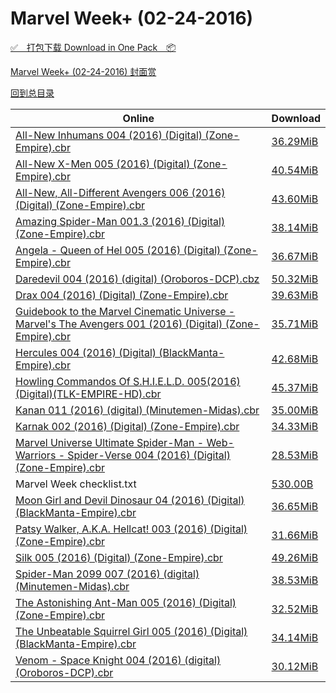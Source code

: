 # Marvel Week+ (02-24-2016)

[✅&emsp;打包下载 Download in One Pack&emsp;📦](https://pan.baidu.com/s/1b7YRMY)

[Marvel Week+ (02-24-2016) 封面赏](/https://github.com/alicewish/markdown/blob/master/cover/Marvel-Week-02-24-2016-Covers.md)



[回到总目录](https://github.com/alicewish/markdown/blob/master/Catalogs.md)



Online | Download
--- | ---
[All-New Inhumans 004 (2016) (Digital) (Zone-Empire).cbr](https://github.com/alicewish/markdown/blob/master/comic/All-New-Inhumans-004-2016-Digital-Zone-Empire-cbr.md) | [36.29MiB](https://pan.baidu.com/s/1b7YRMY#list/path=%2FMarvel%20Week%202016%20Q1%2FMarvel%20Week%2B%20%2802-24-2016%29%2F%E3%82%BF%E3%82%B7%E3%82%BF%E3%82%AF%E3%82%A8%E3%82%B9%E3%82%BB%E3%82%AF%E3%82%B7%E3%82%A4%E3%82%AF%E3%82%AF%E3%82%A4%E3%82%A4%E3%82%B9%E3%82%A6%E3%82%A8%E3%82%A2%E3%82%B5%E3%82%B3%E3%82%B7%E3%82%A4%E3%82%B1%E3%82%AA%E3%82%B1%E3%82%A4%E3%82%B3%E3%82%A2%E3%82%AF%E3%82%BD%E3%82%A8%E3%82%B5&parentPath=%2FMarvel%20Week%202016%20Q1)
[All-New X-Men 005 (2016) (Digital) (Zone-Empire).cbr](https://github.com/alicewish/markdown/blob/master/comic/All-New-X-Men-005-2016-Digital-Zone-Empire-cbr.md) | [40.54MiB](https://pan.baidu.com/s/1b7YRMY#list/path=%2FMarvel%20Week%202016%20Q1%2FMarvel%20Week%2B%20%2802-24-2016%29%2F%E3%82%B5%E3%82%A8%E3%82%B3%E3%82%B3%E3%82%AA%E3%82%B7%E3%82%AF%E3%82%A8%E3%82%BF%E3%82%B1%E3%82%B3%E3%82%B9%E3%82%A4%E3%82%B7%E3%82%A2%E3%82%AD%E3%82%A8%E3%82%AB%E3%82%A8%E3%82%AA%E3%82%B9%E3%82%B3%E3%82%B9%E3%82%B3%E3%82%A8%E3%82%A8%E3%82%A6%E3%82%A8%E3%82%B3%E3%82%BD%E3%82%B5%E3%82%B7&parentPath=%2FMarvel%20Week%202016%20Q1)
[All-New, All-Different Avengers 006 (2016) (Digital) (Zone-Empire).cbr](https://github.com/alicewish/markdown/blob/master/comic/All-New-All-Different-Avengers-006-2016-Digital-Zone-Empire-cbr.md) | [43.60MiB](https://pan.baidu.com/s/1b7YRMY#list/path=%2FMarvel%20Week%202016%20Q1%2FMarvel%20Week%2B%20%2802-24-2016%29%2F%E3%82%A8%E3%82%A4%E3%82%BD%E3%82%A2%E3%82%B9%E3%82%AF%E3%82%B1%E3%82%BF%E3%82%B5%E3%82%A6%E3%82%A8%E3%82%A8%E3%82%BB%E3%82%AD%E3%82%BB%E3%82%A6%E3%82%A2%E3%82%A8%E3%82%AF%E3%82%BB%E3%82%AA%E3%82%AB%E3%82%B1%E3%82%B9%E3%82%A6%E3%82%B7%E3%82%B7%E3%82%B7%E3%82%B7%E3%82%AB%E3%82%B1%E3%82%B9&parentPath=%2FMarvel%20Week%202016%20Q1)
[Amazing Spider-Man 001.3 (2016) (Digital) (Zone-Empire).cbr](https://github.com/alicewish/markdown/blob/master/comic/Amazing-Spider-Man-001-3-2016-Digital-Zone-Empire-cbr.md) | [38.14MiB](https://pan.baidu.com/s/1b7YRMY#list/path=%2FMarvel%20Week%202016%20Q1%2FMarvel%20Week%2B%20%2802-24-2016%29%2F%E3%82%AB%E3%82%A4%E3%82%B7%E3%82%B5%E3%82%A4%E3%82%B7%E3%82%AF%E3%82%AA%E3%82%A6%E3%82%BF%E3%82%AD%E3%82%AB%E3%82%AD%E3%82%AB%E3%82%A4%E3%82%B5%E3%82%A6%E3%82%B3%E3%82%B1%E3%82%AD%E3%82%AB%E3%82%A8%E3%82%B9%E3%82%BD%E3%82%A2%E3%82%AA%E3%82%B9%E3%82%B5%E3%82%BF%E3%82%AB%E3%82%A2%E3%82%AB&parentPath=%2FMarvel%20Week%202016%20Q1)
[Angela - Queen of Hel 005 (2016) (Digital) (Zone-Empire).cbr](https://github.com/alicewish/markdown/blob/master/comic/Angela-Queen-of-Hel-005-2016-Digital-Zone-Empire-cbr.md) | [36.67MiB](https://pan.baidu.com/s/1b7YRMY#list/path=%2FMarvel%20Week%202016%20Q1%2FMarvel%20Week%2B%20%2802-24-2016%29%2F%E3%82%B9%E3%82%AB%E3%82%BF%E3%82%AD%E3%82%AA%E3%82%B1%E3%82%B7%E3%82%A4%E3%82%BF%E3%82%B7%E3%82%AF%E3%82%B1%E3%82%A6%E3%82%A4%E3%82%B5%E3%82%AF%E3%82%B5%E3%82%A6%E3%82%B9%E3%82%A2%E3%82%AB%E3%82%AF%E3%82%AB%E3%82%B5%E3%82%A8%E3%82%AD%E3%82%BF%E3%82%B5%E3%82%A2%E3%82%AB%E3%82%B5%E3%82%BB&parentPath=%2FMarvel%20Week%202016%20Q1)
[Daredevil 004 (2016) (digital) (Oroboros-DCP).cbz](https://github.com/alicewish/markdown/blob/master/comic/Daredevil-004-2016-digital-Oroboros-DCP-cbz.md) | [50.32MiB](https://pan.baidu.com/s/1b7YRMY#list/path=%2FMarvel%20Week%202016%20Q1%2FMarvel%20Week%2B%20%2802-24-2016%29%2F%E3%82%BF%E3%82%AB%E3%82%A4%E3%82%AA%E3%82%AD%E3%82%B9%E3%82%AB%E3%82%BD%E3%82%AD%E3%82%B5%E3%82%B5%E3%82%A6%E3%82%B7%E3%82%B9%E3%82%AA%E3%82%B1%E3%82%BF%E3%82%A8%E3%82%A2%E3%82%A2%E3%82%B1%E3%82%B7%E3%82%AD%E3%82%AA%E3%82%AF%E3%82%B1%E3%82%AF%E3%82%B9%E3%82%AB%E3%82%A8%E3%82%A6%E3%82%B5&parentPath=%2FMarvel%20Week%202016%20Q1)
[Drax 004 (2016) (Digital) (Zone-Empire).cbr](https://github.com/alicewish/markdown/blob/master/comic/Drax-004-2016-Digital-Zone-Empire-cbr.md) | [39.63MiB](https://pan.baidu.com/s/1b7YRMY#list/path=%2FMarvel%20Week%202016%20Q1%2FMarvel%20Week%2B%20%2802-24-2016%29%2F%E3%82%BD%E3%82%B7%E3%82%BD%E3%82%BF%E3%82%BD%E3%82%BF%E3%82%BF%E3%82%BB%E3%82%B3%E3%82%AF%E3%82%B1%E3%82%A8%E3%82%AD%E3%82%A4%E3%82%BF%E3%82%B7%E3%82%BD%E3%82%AB%E3%82%B7%E3%82%A4%E3%82%BB%E3%82%AF%E3%82%A6%E3%82%AD%E3%82%A8%E3%82%AD%E3%82%B1%E3%82%B5%E3%82%A6%E3%82%BB%E3%82%BF%E3%82%AB&parentPath=%2FMarvel%20Week%202016%20Q1)
[Guidebook to the Marvel Cinematic Universe - Marvel's The Avengers 001 (2016) (Digital) (Zone-Empire).cbr](https://github.com/alicewish/markdown/blob/master/comic/Guidebook-to-Marvel-Cinematic-Universe-Marvels-Avengers-001-2016-Digital-Zone-Empire-cbr.md) | [35.71MiB](https://pan.baidu.com/s/1b7YRMY#list/path=%2FMarvel%20Week%202016%20Q1%2FMarvel%20Week%2B%20%2802-24-2016%29%2F%E3%82%AF%E3%82%A4%E3%82%AD%E3%82%AA%E3%82%AF%E3%82%AD%E3%82%AF%E3%82%AB%E3%82%B1%E3%82%AF%E3%82%BD%E3%82%A4%E3%82%BD%E3%82%A4%E3%82%A8%E3%82%BD%E3%82%B7%E3%82%A6%E3%82%B9%E3%82%A8%E3%82%BF%E3%82%AB%E3%82%B7%E3%82%B3%E3%82%A6%E3%82%AD%E3%82%A2%E3%82%AD%E3%82%A8%E3%82%AF%E3%82%AD%E3%82%A6&parentPath=%2FMarvel%20Week%202016%20Q1)
[Hercules 004 (2016) (Digital) (BlackManta-Empire).cbr](https://github.com/alicewish/markdown/blob/master/comic/Hercules-004-2016-Digital-BlackManta-Empire-cbr.md) | [42.68MiB](https://pan.baidu.com/s/1b7YRMY#list/path=%2FMarvel%20Week%202016%20Q1%2FMarvel%20Week%2B%20%2802-24-2016%29%2F%E3%82%AA%E3%82%B5%E3%82%A8%E3%82%BD%E3%82%AA%E3%82%B9%E3%82%A6%E3%82%A2%E3%82%A2%E3%82%A2%E3%82%BD%E3%82%AA%E3%82%B1%E3%82%A8%E3%82%AD%E3%82%BF%E3%82%B3%E3%82%BD%E3%82%A6%E3%82%A6%E3%82%A8%E3%82%A4%E3%82%A6%E3%82%BF%E3%82%A2%E3%82%A4%E3%82%B9%E3%82%AA%E3%82%B7%E3%82%B9%E3%82%BD%E3%82%AD&parentPath=%2FMarvel%20Week%202016%20Q1)
[Howling Commandos Of S.H.I.E.L.D. 005(2016)(Digital)(TLK-EMPIRE-HD).cbr](https://github.com/alicewish/markdown/blob/master/comic/Howling-Commandos-Of-S-H-I-E-L-D-005-2016-Digital-TLK-EMPIRE-HD-cbr.md) | [45.37MiB](https://pan.baidu.com/s/1b7YRMY#list/path=%2FMarvel%20Week%202016%20Q1%2FMarvel%20Week%2B%20%2802-24-2016%29%2F%E3%82%AB%E3%82%AF%E3%82%AD%E3%82%BB%E3%82%A8%E3%82%AB%E3%82%A4%E3%82%B5%E3%82%A2%E3%82%AA%E3%82%B1%E3%82%BF%E3%82%A4%E3%82%BF%E3%82%AD%E3%82%A6%E3%82%B5%E3%82%B1%E3%82%AF%E3%82%B3%E3%82%B7%E3%82%B1%E3%82%AA%E3%82%B3%E3%82%A2%E3%82%AB%E3%82%B7%E3%82%B1%E3%82%B5%E3%82%BB%E3%82%A6%E3%82%A8&parentPath=%2FMarvel%20Week%202016%20Q1)
[Kanan 011 (2016) (digital) (Minutemen-Midas).cbr](https://github.com/alicewish/markdown/blob/master/comic/Kanan-011-2016-digital-Minutemen-Midas-cbr.md) | [35.00MiB](https://pan.baidu.com/s/1b7YRMY#list/path=%2FMarvel%20Week%202016%20Q1%2FMarvel%20Week%2B%20%2802-24-2016%29%2F%E3%82%B9%E3%82%AD%E3%82%AF%E3%82%A6%E3%82%A2%E3%82%A6%E3%82%AF%E3%82%BD%E3%82%A8%E3%82%B5%E3%82%B3%E3%82%A4%E3%82%B9%E3%82%B3%E3%82%B9%E3%82%AB%E3%82%B7%E3%82%B9%E3%82%BF%E3%82%BB%E3%82%B1%E3%82%AB%E3%82%AA%E3%82%B3%E3%82%B3%E3%82%B5%E3%82%B7%E3%82%B9%E3%82%B9%E3%82%AB%E3%82%BD%E3%82%A2&parentPath=%2FMarvel%20Week%202016%20Q1)
[Karnak 002 (2016) (Digital) (Zone-Empire).cbr](https://github.com/alicewish/markdown/blob/master/comic/Karnak-002-2016-Digital-Zone-Empire-cbr.md) | [34.33MiB](https://pan.baidu.com/s/1b7YRMY#list/path=%2FMarvel%20Week%202016%20Q1%2FMarvel%20Week%2B%20%2802-24-2016%29%2F%E3%82%AD%E3%82%AD%E3%82%B5%E3%82%AF%E3%82%AF%E3%82%B9%E3%82%AD%E3%82%B7%E3%82%A4%E3%82%BB%E3%82%A6%E3%82%AD%E3%82%A6%E3%82%BB%E3%82%B1%E3%82%A8%E3%82%A8%E3%82%AF%E3%82%B3%E3%82%AB%E3%82%A4%E3%82%A4%E3%82%BB%E3%82%A6%E3%82%A6%E3%82%A8%E3%82%A4%E3%82%AD%E3%82%B3%E3%82%BB%E3%82%A8%E3%82%B1&parentPath=%2FMarvel%20Week%202016%20Q1)
[Marvel Universe Ultimate Spider-Man - Web-Warriors - Spider-Verse 004 (2016) (Digital) (Zone-Empire).cbr](https://github.com/alicewish/markdown/blob/master/comic/Marvel-Universe-Ultimate-Spider-Man-Web-Warriors-Spider-Verse-004-2016-Digital-Zone-Empire-cbr.md) | [28.53MiB](https://pan.baidu.com/s/1b7YRMY#list/path=%2FMarvel%20Week%202016%20Q1%2FMarvel%20Week%2B%20%2802-24-2016%29%2F%E3%82%AB%E3%82%B1%E3%82%BF%E3%82%A2%E3%82%BB%E3%82%A4%E3%82%A2%E3%82%BD%E3%82%B3%E3%82%AD%E3%82%B9%E3%82%AA%E3%82%B1%E3%82%A6%E3%82%A8%E3%82%B7%E3%82%A6%E3%82%B7%E3%82%BD%E3%82%A2%E3%82%A6%E3%82%B9%E3%82%AA%E3%82%BD%E3%82%AA%E3%82%AD%E3%82%AA%E3%82%BB%E3%82%B9%E3%82%A4%E3%82%B3%E3%82%BF&parentPath=%2FMarvel%20Week%202016%20Q1)
Marvel Week checklist.txt | [530.00B](https://pan.baidu.com/s/1b7YRMY#list/path=%2FMarvel%20Week%202016%20Q1%2FMarvel%20Week%2B%20%2802-24-2016%29%2F%E3%82%B9%E3%82%BD%E3%82%B9%E3%82%A8%E3%82%AB%E3%82%BD%E3%82%BF%E3%82%A6%E3%82%B5%E3%82%BB%E3%82%B1%E3%82%B9%E3%82%A8%E3%82%AB%E3%82%BF%E3%82%B3%E3%82%BD%E3%82%BD%E3%82%AA%E3%82%BD%E3%82%AF%E3%82%BB%E3%82%BF%E3%82%A4%E3%82%AB%E3%82%AD%E3%82%B3%E3%82%B5%E3%82%A4%E3%82%BB%E3%82%B1%E3%82%BD&parentPath=%2FMarvel%20Week%202016%20Q1)
[Moon Girl and Devil Dinosaur 04 (2016) (Digital) (BlackManta-Empire).cbr](https://github.com/alicewish/markdown/blob/master/comic/Moon-Girl-Devil-Dinosaur-04-2016-Digital-BlackManta-Empire-cbr.md) | [36.65MiB](https://pan.baidu.com/s/1b7YRMY#list/path=%2FMarvel%20Week%202016%20Q1%2FMarvel%20Week%2B%20%2802-24-2016%29%2F%E3%82%B7%E3%82%AD%E3%82%B5%E3%82%BF%E3%82%AF%E3%82%AF%E3%82%A6%E3%82%B3%E3%82%AF%E3%82%AF%E3%82%AA%E3%82%B1%E3%82%BD%E3%82%B9%E3%82%B9%E3%82%AD%E3%82%AA%E3%82%AA%E3%82%B3%E3%82%B9%E3%82%B5%E3%82%B9%E3%82%A6%E3%82%B5%E3%82%A6%E3%82%A4%E3%82%AA%E3%82%A2%E3%82%A4%E3%82%AD%E3%82%AA%E3%82%B9&parentPath=%2FMarvel%20Week%202016%20Q1)
[Patsy Walker, A.K.A. Hellcat! 003 (2016) (Digital) (Zone-Empire).cbr](https://github.com/alicewish/markdown/blob/master/comic/Patsy-Walker-A-K-A-Hellcat-003-2016-Digital-Zone-Empire-cbr.md) | [31.66MiB](https://pan.baidu.com/s/1b7YRMY#list/path=%2FMarvel%20Week%202016%20Q1%2FMarvel%20Week%2B%20%2802-24-2016%29%2F%E3%82%A4%E3%82%BF%E3%82%AA%E3%82%AB%E3%82%BD%E3%82%BD%E3%82%AB%E3%82%A6%E3%82%A6%E3%82%BB%E3%82%AA%E3%82%B5%E3%82%A2%E3%82%BF%E3%82%BB%E3%82%AF%E3%82%AF%E3%82%BF%E3%82%B7%E3%82%B1%E3%82%B5%E3%82%BF%E3%82%B5%E3%82%BF%E3%82%BD%E3%82%A2%E3%82%BD%E3%82%B1%E3%82%B7%E3%82%B9%E3%82%B9%E3%82%AD&parentPath=%2FMarvel%20Week%202016%20Q1)
[Silk 005 (2016) (Digital) (Zone-Empire).cbr](https://github.com/alicewish/markdown/blob/master/comic/Silk-005-2016-Digital-Zone-Empire-cbr.md) | [49.26MiB](https://pan.baidu.com/s/1b7YRMY#list/path=%2FMarvel%20Week%202016%20Q1%2FMarvel%20Week%2B%20%2802-24-2016%29%2F%E3%82%A4%E3%82%AD%E3%82%B7%E3%82%B1%E3%82%AF%E3%82%AD%E3%82%AA%E3%82%AF%E3%82%BF%E3%82%AF%E3%82%BF%E3%82%A8%E3%82%B1%E3%82%BF%E3%82%B7%E3%82%B1%E3%82%B3%E3%82%AF%E3%82%A8%E3%82%A2%E3%82%A8%E3%82%BB%E3%82%B3%E3%82%AD%E3%82%BD%E3%82%BD%E3%82%BF%E3%82%A4%E3%82%BF%E3%82%AD%E3%82%BD%E3%82%AA&parentPath=%2FMarvel%20Week%202016%20Q1)
[Spider-Man 2099 007 (2016) (digital) (Minutemen-Midas).cbr](https://github.com/alicewish/markdown/blob/master/comic/Spider-Man-2099-007-2016-digital-Minutemen-Midas-cbr.md) | [38.53MiB](https://pan.baidu.com/s/1b7YRMY#list/path=%2FMarvel%20Week%202016%20Q1%2FMarvel%20Week%2B%20%2802-24-2016%29%2F%E3%82%AD%E3%82%A6%E3%82%A2%E3%82%A8%E3%82%AA%E3%82%B5%E3%82%B5%E3%82%BD%E3%82%AB%E3%82%AB%E3%82%BF%E3%82%B9%E3%82%A4%E3%82%A4%E3%82%B1%E3%82%A2%E3%82%B3%E3%82%A2%E3%82%A4%E3%82%BB%E3%82%AD%E3%82%A8%E3%82%A6%E3%82%BF%E3%82%B7%E3%82%B9%E3%82%AA%E3%82%B9%E3%82%BF%E3%82%B5%E3%82%AF%E3%82%B3&parentPath=%2FMarvel%20Week%202016%20Q1)
[The Astonishing Ant-Man 005 (2016) (Digital) (Zone-Empire).cbr](https://github.com/alicewish/markdown/blob/master/comic/Astonishing-Ant-Man-005-2016-Digital-Zone-Empire-cbr.md) | [32.52MiB](https://pan.baidu.com/s/1b7YRMY#list/path=%2FMarvel%20Week%202016%20Q1%2FMarvel%20Week%2B%20%2802-24-2016%29%2F%E3%82%A2%E3%82%AD%E3%82%BB%E3%82%AF%E3%82%BD%E3%82%B7%E3%82%B9%E3%82%AA%E3%82%A8%E3%82%A4%E3%82%AA%E3%82%BF%E3%82%B7%E3%82%BF%E3%82%AF%E3%82%AA%E3%82%BD%E3%82%AF%E3%82%A4%E3%82%B5%E3%82%A8%E3%82%B5%E3%82%AD%E3%82%AA%E3%82%B9%E3%82%AA%E3%82%AA%E3%82%B7%E3%82%A2%E3%82%B5%E3%82%AB%E3%82%AA&parentPath=%2FMarvel%20Week%202016%20Q1)
[The Unbeatable Squirrel Girl 005 (2016) (Digital) (BlackManta-Empire).cbr](https://github.com/alicewish/markdown/blob/master/comic/Unbeatable-Squirrel-Girl-005-2016-Digital-BlackManta-Empire-cbr.md) | [34.14MiB](https://pan.baidu.com/s/1b7YRMY#list/path=%2FMarvel%20Week%202016%20Q1%2FMarvel%20Week%2B%20%2802-24-2016%29%2F%E3%82%A8%E3%82%B9%E3%82%AD%E3%82%B9%E3%82%A6%E3%82%BB%E3%82%BD%E3%82%A2%E3%82%B3%E3%82%BF%E3%82%BF%E3%82%AF%E3%82%A2%E3%82%AA%E3%82%B5%E3%82%AA%E3%82%B1%E3%82%B1%E3%82%A4%E3%82%A6%E3%82%AA%E3%82%BD%E3%82%A4%E3%82%B5%E3%82%AF%E3%82%BB%E3%82%AB%E3%82%BD%E3%82%B1%E3%82%BB%E3%82%B7%E3%82%BB&parentPath=%2FMarvel%20Week%202016%20Q1)
[Venom - Space Knight 004 (2016) (digital) (Oroboros-DCP).cbr](https://github.com/alicewish/markdown/blob/master/comic/Venom-Space-Knight-004-2016-digital-Oroboros-DCP-cbr.md) | [30.12MiB](https://pan.baidu.com/s/1b7YRMY#list/path=%2FMarvel%20Week%202016%20Q1%2FMarvel%20Week%2B%20%2802-24-2016%29%2F%E3%82%AB%E3%82%BD%E3%82%AB%E3%82%BB%E3%82%A6%E3%82%A8%E3%82%AF%E3%82%B1%E3%82%AF%E3%82%BB%E3%82%AF%E3%82%BF%E3%82%BF%E3%82%A8%E3%82%A8%E3%82%B9%E3%82%BF%E3%82%B3%E3%82%B5%E3%82%A4%E3%82%AB%E3%82%BF%E3%82%B9%E3%82%B1%E3%82%B1%E3%82%BD%E3%82%AF%E3%82%B3%E3%82%B1%E3%82%AB%E3%82%AB%E3%82%AB&parentPath=%2FMarvel%20Week%202016%20Q1)